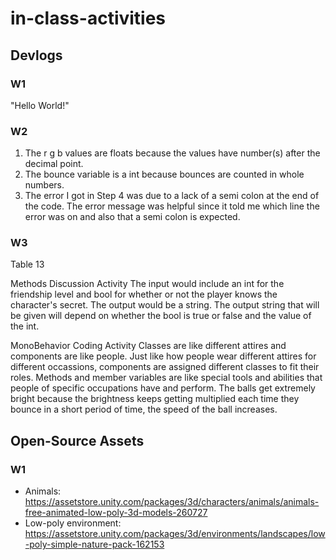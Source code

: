 # in-class-activities
## Devlogs
### W1
"Hello World!"

### W2
1. The r g b values are floats because the values have number(s) after the decimal point.
2. The bounce variable is a int because bounces are counted in whole numbers.
3. The error I got in Step 4 was due to a lack of a semi colon at the end of the code. The error message was helpful since it told me which line the error was on and also that a semi colon is expected.

### W3
Table 13

Methods Discussion Activity
The input would include an int for the friendship level and bool for whether or not the player knows the character's secret. The output would be a string. The output string that will be given will depend on whether the bool is true or false and the value of the int.

MonoBehavior Coding Activity 
Classes are like different attires and components are like people. Just like how people wear different attires for different occassions, components are assigned different classes to fit their roles. Methods and member variables are like special tools and abilities that people of specific occupations have and perform.
The balls get extremely bright because the brightness keeps getting multiplied each time they bounce in a short period of time, the speed of the ball increases. 

## Open-Source Assets
### W1
- Animals: https://assetstore.unity.com/packages/3d/characters/animals/animals-free-animated-low-poly-3d-models-260727 
- Low-poly environment: https://assetstore.unity.com/packages/3d/environments/landscapes/low-poly-simple-nature-pack-162153 